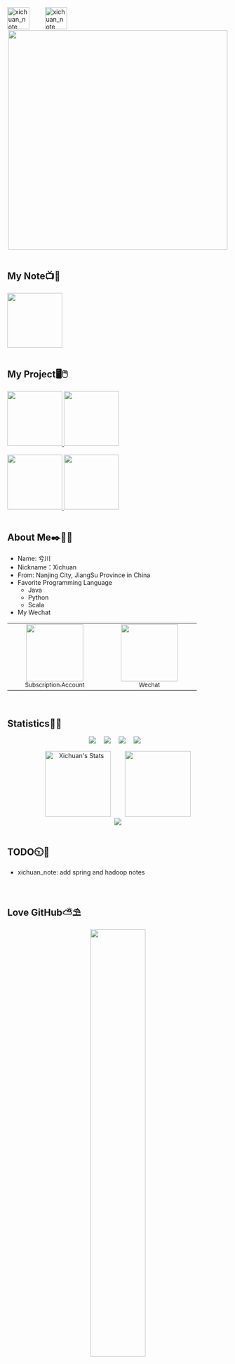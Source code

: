 <!--
#### Hi, 👋  I'm <a href="https://raray-chuan.github.io/xichuan_note" target="_blank">Xichuan </a>,If my note can help you in your work, please give me a following and a star!🍗
-->
<div >
    <a href="https://raray-chuan.github.io/xichuan_note"><img height='50px' src="https://gcore.jsdelivr.net/gh/Raray-chuan/Raray-chuan@main/img/github-ico.gif" alt="xichuan_note" /></a>
    &emsp;&emsp;
    <a href="https://raray-chuan.github.io/xichuan_note"><img height='50px' src="https://gcore.jsdelivr.net/gh/Raray-chuan/Raray-chuan@main/img/text.svg" alt="xichuan_note" /></a>
  <span>&emsp;&emsp;</span>
</div>

<div align="center" >
    <!--<img  width="500px" order-radius="100px" src="img/head/cat/cat04.gif"/>-->
    <img  width="500px" order-radius="100px" src="https://gcore.jsdelivr.net/gh/Raray-chuan/Raray-chuan@main/img/head/cat/cat04.gif"/>
</div>
<br>


## My Note📺🍻
<div align="">
<a href="https://github.com/Raray-chuan/xichuan_note">
  <img height="125px"  src="https://github-readme-stats.vercel.app/api/pin/?username=Raray-chuan&repo=xichuan_note&theme=panda&hide_border=false" />
</a>
</div>
<br>


## My Project🖥️🖱️
<div align="">
<a href="https://github.com/Raray-chuan/mini-spring">
  <img height="125px" src="https://github-readme-stats.vercel.app/api/pin/?username=Raray-chuan&repo=mini-spring&theme=flag-india&hide_border=false" />
</a>
<a href="https://github.com/Raray-chuan/springboot-kerberos-hikari-impala">
  <img height="125px" src="https://github-readme-stats.vercel.app/api/pin/?username=Raray-chuan&repo=springboot-kerberos-hikari-impala&theme=flag-india&hide_border=false" />
</a>
</div>
<br>

<div align="">
<a href="https://github.com/Raray-chuan/quality-manage">
  <img height="125px" src="https://github-readme-stats.vercel.app/api/pin/?username=Raray-chuan&repo=quality-manage&theme=flag-india&hide_border=false" />
</a>
<a href="https://github.com/Raray-chuan/HikariCP-4.0.3">
  <img height="125px" src="https://github-readme-stats.vercel.app/api/pin/?username=Raray-chuan&repo=HikariCP-4.0.3&theme=flag-india&hide_border=false" />
</a>
</div>
<br>

<!--
## My favorite tools and technologies ⚙️
<table>
  <tr>
    <td align="center" width="96">
        <img src="https://techstack-generator.vercel.app/csharp-icon.svg" alt="icon" width="65" height="65" />
      <br>C#
    </td>
    <td align="center" width="96">
      <a href="#">
        <img src="https://techstack-generator.vercel.app/python-icon.svg" alt="icon" width="65" height="65" />
      </a>
      <br>Python
    </td>
    <td align="center" width="96">
        <img src="https://techstack-generator.vercel.app/js-icon.svg" alt="icon" width="65" height="65" />
      <br>Javascript
    </td>
    <td align="center" width="96">
        <img src="https://techstack-generator.vercel.app/cpp-icon.svg" alt="icon" width="65" height="65" />
      <br>C++
    </td>
    <td align="center" width="96">
        <img src="https://techstack-generator.vercel.app/django-icon.svg" alt="icon" width="65" height="65" />
      <br>Django
    </td>
    <td align="center" width="96">
        <img src="https://techstack-generator.vercel.app/graphql-icon.svg" alt="icon" width="65" height="65" />
      <br>GraphQL
    </td>
    <td align="center" width="96">
        <img src="https://techstack-generator.vercel.app/docker-icon.svg" alt="icon" width="65" height="65" />
      <br>Docker
    </td>
    <td align="center" width="96">
        <img src="https://techstack-generator.vercel.app/restapi-icon.svg" alt="icon" width="65" height="65" />
      <br>Rest
    </td>
    <td align="center" width="96">
        <img src="https://techstack-generator.vercel.app/kubernetes-icon.svg" alt="icon" width="65" height="65" />
      <br>Kubernetes
    </td>
  </tr>
  <tr>
    <td align="center" width="96"> 
        <img src="https://user-images.githubusercontent.com/25181517/192108372-f71d70ac-7ae6-4c0d-8395-51d8870c2ef0.png" width="48" height="48" alt="Git" />
      <br>Git
    </td>
    <td align="center" width="96">
        <img src="https://user-images.githubusercontent.com/25181517/192108374-8da61ba1-99ec-41d7-80b8-fb2f7c0a4948.png" width="48" height="48" alt="GitHub" />
      <br>Github
    </td>
    <td align="center"  width="96">
        <img src="https://user-images.githubusercontent.com/25181517/192108376-c675d39b-90f6-4073-bde6-5a9291644657.png" width="48" height="48" alt="GitLab" />
      <br>GitLab
    </td>
    <td align="center"  width="96">
        <img src="https://skillicons.dev/icons?i=html" width="48" height="48" alt="HTML" />
      <br>HTML
    </td>
    <td align="center" width="96">
        <img src="https://skillicons.dev/icons?i=css" width="48" height="48" alt="css" />
      <br>CSS
    </td>
    <td align="center"  width="96">
        <img src="https://skillicons.dev/icons?i=bootstrap" width="48" height="48" alt="bootstrap" />
      <br>Bootstrap
    </td>
    <td align="center" width="96">
        <img src="https://skillicons.dev/icons?i=tailwind" width="48" height="48" alt="tailwind" />
      <br>Tailwind
    </td>
    <td align="center" width="96">
        <img src="https://skillicons.dev/icons?i=postgres" width="48" height="48" alt="PostgreSQL" />
      <br>PostgreSQL
    </td>
    <td align="center" width="96">
        <img src="https://skillicons.dev/icons?i=redis" width="48" height="48" alt="redis" />
      <br>redis
    </td>
  </tr>
 <tr>
      <td align="center" width="96">
        <img src="https://user-images.githubusercontent.com/25181517/186150304-1568ffdf-4c62-4bdc-9cf1-8d8efcea7c5b.png" width="48" height="48" alt="Dart" />
      <br>Dart
    </td>
        <td align="center" width="96">
        <img src="https://user-images.githubusercontent.com/25181517/186150365-da1eccce-6201-487c-8649-45e9e99435fd.png" width="48" height="48" alt="Flutter" />
      <br>Flutter
    </td>
        <td align="center" width="96">
        <img src="https://user-images.githubusercontent.com/25181517/192109061-e138ca71-337c-4019-8d42-4792fdaa7128.png" width="48" height="48" alt="Postman" />
      <br>Postman
    </td>
          <td align="center" width="96">
        <img src="https://skillicons.dev/icons?i=dotnet" width="48" height="48" alt="ASP.NET Core" />
      <br>ASP.NET
    </td>
            <td align="center" width="96">
        <img src="https://skillicons.dev/icons?i=mysql" width="48" height="48" alt="mysql" />
      <br>MySQL
    </td>
              <td align="center" width="96">
        <img src="https://skillicons.dev/icons?i=jquery" width="48" height="48" alt="jquery" />
      <br>JQuery
    </td>
 </tr>
</table>
-->

## About Me✒️🙋‍♂️️
- Name: 兮川
- Nickname：Xichuan
- From: Nanjing City, JiangSu Province in China
- Favorite Programming Language
    - Java
    - Python
    - Scala
- My Wechat
<table  style="right: 200px">
    <tr>
      <td align="center" style="width: 200px;">
        <a href="https://github.com/Raray-chuan">
          <!--<img src="img/qrcode-for-xichuan.jpg" style="width: 130px;"><br>-->
          <img src="https://gcore.jsdelivr.net/gh/Raray-chuan/Raray-chuan@main/img/qrcode-for-xichuan.jpg" style="width: 130px;"><br>
          <sub>Subscription Account</sub>
        </a><br>
      </td>
      <td align="center" style="width: 200px;">
        <a href="https://github.com/Raray-chuan">
          <img src="https://gcore.jsdelivr.net/gh/Raray-chuan/Raray-chuan@main/img/qrcode-for-it_fushang.jpg" style="width: 130px;"><br>
          <sub>Wechat</sub>
        </a><br>
      </td>
    </tr>
</table>    
<br>

## Statistics🍉🍓
<p align="center">
    <a title="github" target="_blank" href="https://github.com/raray-chuan"><img src="https://img.shields.io/badge/dynamic/json?label=GitHub&suffix=%20followers&query=%24.data.totalSubs&url=https%3A%2F%2Fapi.spencerwoo.com%2Fsubstats%2F%3Fsource%3Dgithub%26queryKey%3Draray-chuan&labelColor=282c34&color=353940&logo=github&longCache=true" ></a>&emsp;
    <img src="https://visitor-badge.glitch.me/badge?page_id=raray-chuan" />&emsp; 
    <a href="https://blog.csdn.net/zc_ad/"><img src="https://gcore.jsdelivr.net/gh/Raray-chuan/Raray-chuan@main/img/ico/CSDN-博客-blue.svg"/></a>&emsp;
    <a href="https://space.bilibili.com/276402816/"><img src="https://gcore.jsdelivr.net/gh/Raray-chuan/Raray-chuan@main/img/ico/bilibili-哔哩哔哩-ff69b4.svg"/></a>&emsp;
</p>

<div align="center">
<span>&emsp;&emsp;</span>
    <img height="150px"  alt="Xichuan's Stats" src="https://github-readme-stats.vercel.app/api?username=raray-chuan" /><span>&emsp;&emsp;</span>
    <img height="150px" src="https://github-readme-streak-stats.herokuapp.com/?user=raray-chuan" />
    <!--<img height="150px" src="https://github-readme-stats.vercel.app/api/top-langs/?username=raray-chuan&layout=compact&langs_count=8" />-->
<span>&emsp;&emsp;</span>
</div>

<div align="center">
    <img src="https://gcore.jsdelivr.net/gh/Raray-chuan/Raray-chuan@main/img/github-contribution-grid-snake.svg" >
</div>
<br>


## TODO🕥📡
- xichuan_note: add spring and hadoop notes
<br>


## Love GitHub⛅⛱️
<!--<div align="center"><img width="50%" src="https://gcore.jsdelivr.net/gh/Raray-chuan/Raray-chuan@main/img/github-pic.gif"/></div>-->
<!--<div align="center"><img src="./img/bottom.png" /></div>-->
<div align="center"><img width="50%" src="https://gcore.jsdelivr.net/gh/Raray-chuan/Raray-chuan@main/img/github-pic.gif"/></div>
<div align="center"><img src="https://gcore.jsdelivr.net/gh/Raray-chuan/Raray-chuan@main/img/bottom.png" /></div>



<!-- 隐藏帮助文档
如果你能看到，说明你也想个性化readme,下面连接可以有助于你生成自己的readme主页：
别人写的blog,可以参考一下：https://www.yuque.com/achuan-2/blog/dq718n ; https://zhuanlan.zhihu.com/p/454957736?utm_id=0
参考主页: https://github.com/sun0225SUN/sun0225SUN

效果GitHub地址:
1.打字特效生成：https://readme-typing-svg.herokuapp.com/demo/
2.github-readme-stats(github代码信息):https://github.com/anuraghazra/github-readme-stats
3.github-readme-streak-stats(连续打卡):https://github.com/DenverCoder1/github-readme-streak-stats
4.github-readme-activity-graph(GitHub 活动统计图):https://github.com/Ashutosh00710/github-readme-activity-graph
5.snk(贪吃蛇):https://github.com/Platane/snk
6.dynamic-badge(动态图标):https://shields.io/#dynamic-badge
7.github-readme-stats(项目展示):https://github.com/anuraghazra/github-readme-stats
-->
